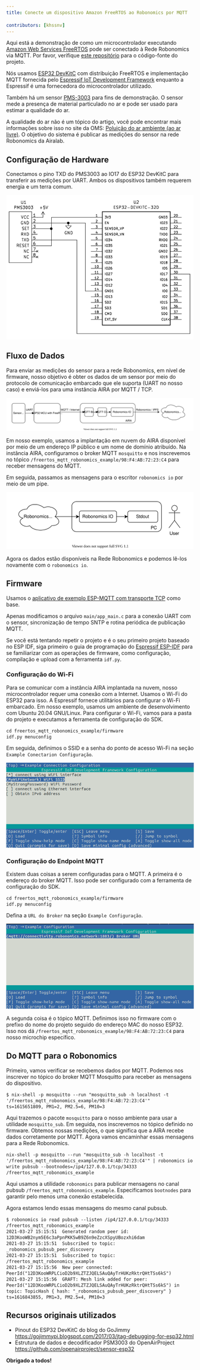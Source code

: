 ```yaml
---
title: Conecte um dispositivo Amazon FreeRTOS ao Robonomics por MQTT

contributors: [khssnv]
---
```


Aqui está a demonstração de como um microcontrolador executando [Amazon Web Services FreeRTOS](https://aws.amazon.com/freertos/) pode ser conectado à Rede Robonomics via MQTT. Por favor, verifique [este repositório](http://github.com/khssnv/freertos_mqtt_robonomics_example) para o código-fonte do projeto.

Nós usamos [ESP32 DevKitC](https://devices.amazonaws.com/detail/a3G0L00000AANtjUAH/ESP32-WROOM-32-DevKitC/) com distribuição FreeRTOS e implementação MQTT fornecida pelo [Espressif IoT Development Framework](https://github.com/espressif/esp-idf) enquanto a Espressif é uma fornecedora do microcontrolador utilizado.

Também há um sensor [PMS-3003](http://www.plantower.com/en/content/?107.html) para fins de demonstração. O sensor mede a presença de material particulado no ar e pode ser usado para estimar a qualidade do ar.

A qualidade do ar não é um tópico do artigo, você pode encontrar mais informações sobre isso no site da OMS: [Poluição do ar ambiente (ao ar livre)](https://www.who.int/news-room/fact-sheets/detail/ambient-(outdoor)-air-quality-and-health). O objetivo do sistema é publicar as medições do sensor na rede Robonomics da Airalab.

## Configuração de Hardware

Conectamos o pino TXD do PMS3003 ao IO17 do ESP32 DevKitC para transferir as medições por UART.
Ambos os dispositivos também requerem energia e um terra comum.

![Wiring Diagram](../images/freertos-mqtt/wiring.png)

## Fluxo de Dados

Para enviar as medições do sensor para a rede Robonomics, em nível de firmware, nosso objetivo é obter os dados de um sensor por meio do protocolo de comunicação embarcado que ele suporta (UART no nosso caso) e enviá-los para uma instância AIRA por MQTT / TCP.

![Sending](../images/freertos-mqtt/send.svg)

Em nosso exemplo, usamos a implantação em nuvem do AIRA disponível por meio de um endereço IP público e um nome de domínio atribuído.
Na instância AIRA, configuramos o broker MQTT `mosquitto` e nos inscrevemos no tópico `/freertos_mqtt_robonomics_example/98:F4:AB:72:23:C4` para receber mensagens do MQTT.

Em seguida, passamos as mensagens para o escritor `robonomics io` por meio de um pipe.

![Receiving](../images/freertos-mqtt/recv.svg)

Agora os dados estão disponíveis na Rede Robonomics e podemos lê-los novamente com o `robonomics io`.

## Firmware

Usamos o [aplicativo de exemplo ESP-MQTT com transporte TCP](https://github.com/espressif/esp-idf/tree/master/examples/protocols/mqtt/tcp) como base.

Apenas modificamos o arquivo `main/app_main.c` para a conexão UART com o sensor, sincronização de tempo SNTP e rotina periódica de publicação MQTT.

Se você está tentando repetir o projeto e é o seu primeiro projeto baseado no ESP IDF, siga primeiro o guia de programação do [Espressif ESP-IDF](https://docs.espressif.com/projects/esp-idf/en/latest/esp32/get-started/index.html#installation-step-by-step) para se familiarizar com as operações de firmware, como configuração, compilação e upload com a ferramenta `idf.py`.

### Configuração do Wi-Fi

Para se comunicar com a instância AIRA implantada na nuvem, nosso microcontrolador requer uma conexão com a Internet.
Usamos o Wi-Fi do ESP32 para isso.
A Espressif fornece utilitários para configurar o Wi-Fi embarcado.
Em nosso exemplo, usamos um ambiente de desenvolvimento com Ubuntu 20.04 GNU/Linux.
Para configurar o Wi-Fi, vamos para a pasta do projeto e executamos a ferramenta de configuração do SDK.

```console
cd freertos_mqtt_robonomics_example/firmware
idf.py menuconfig
```

Em seguida, definimos o SSID e a senha do ponto de acesso Wi-Fi na seção `Example Conectarion Configuração`.

![Menuconfig Wi-Fi](../images/freertos-mqtt/menuconfig-wi-fi.png)

### Configuração do Endpoint MQTT

Existem duas coisas a serem configuradas para o MQTT.
A primeira é o endereço do broker MQTT.
Isso pode ser configurado com a ferramenta de configuração do SDK.

```console
cd freertos_mqtt_robonomics_example/firmware
idf.py menuconfig
```

Defina a `URL do Broker` na seção `Example Configuração`.

![Menuconfig MQTT](../images/freertos-mqtt/menuconfig-mqtt.png)

A segunda coisa é o tópico MQTT.
Definimos isso no firmware com o prefixo do nome do projeto seguido do endereço MAC do nosso ESP32.
Isso nos dá `/freertos_mqtt_robonomics_example/98:F4:AB:72:23:C4` para nosso microchip específico.

## Do MQTT para o Robonomics

Primeiro, vamos verificar se recebemos dados por MQTT.
Podemos nos inscrever no tópico do broker MQTT Mosquitto para receber as mensagens do dispositivo.

```console
$ nix-shell -p mosquitto --run "mosquitto_sub -h localhost -t '/freertos_mqtt_robonomics_example/98:F4:AB:72:23:C4'"
ts=1615651809, PM1=2, PM2.5=6, PM10=3
```

Aqui trazemos o pacote `mosquitto` para o nosso ambiente para usar a utilidade `mosquitto_sub`.
Em seguida, nos inscrevemos no tópico definido no firmware.
Obtemos nossas medições, o que significa que a AIRA recebe dados corretamente por MQTT.
Agora vamos encaminhar essas mensagens para a Rede Robonomics.

```console
nix-shell -p mosquitto --run "mosquitto_sub -h localhost -t '/freertos_mqtt_robonomics_example/98:F4:AB:72:23:C4'" | robonomics io write pubsub --bootnodes=/ip4/127.0.0.1/tcp/34333 /freertos_mqtt_robonomics_example
```

Aqui usamos a utilidade `robonomics` para publicar mensagens no canal pubsub `/freertos_mqtt_robonomics_example`.
Especificamos `bootnodes` para garantir pelo menos uma conexão estabelecida.

Agora estamos lendo essas mensagens do mesmo canal pubsub.

```console
$ robonomics io read pubsub --listen /ip4/127.0.0.1/tcp/34333 /freertos_mqtt_robonomics_example
2021-03-27 15:15:51  Generated random peer id: 12D3KooWB2nym5E6c3aPpnPKK5wB9Z6n9eZzcXSpyUBozxhi6dam
2021-03-27 15:15:51  Subscribed to topic: _robonomics_pubsub_peer_discovery
2021-03-27 15:15:51  Subscribed to topic: /freertos_mqtt_robonomics_example
2021-03-27 15:15:56  New peer connected: PeerId("12D3KooWRPLCioD2b9XLZTZJQELSAuQAyTrHUKzRktrQHtTSs6kS")
2021-03-27 15:15:56  GRAFT: Mesh link added for peer: PeerId("12D3KooWRPLCioD2b9XLZTZJQELSAuQAyTrHUKzRktrQHtTSs6kS") in topic: TopicHash { hash: "_robonomics_pubsub_peer_discovery" }
ts=1616843855, PM1=3, PM2.5=4, PM10=3
```

## Recursos originais utilizados

* Pinout do ESP32 DevKitC do blog do GoJimmy https://gojimmypi.blogspot.com/2017/03/jtag-debugging-for-esp32.html
* Estrutura de dados e decodificador PSM3003 do OpenAirProject https://github.com/openairproject/sensor-esp32

**Obrigado a todos!**
